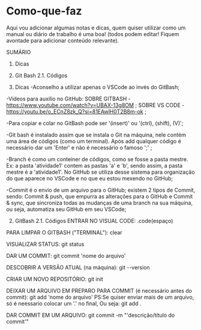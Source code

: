 # Como-que-faz

Aqui vou adicionar algumas notas e dicas, quem quiser utilizar como um manual ou diário de trabalho é uma boa!
(todos podem editar! Fiquem avontade para adicionar conteúdo relevante).

SUMÁRIO
1. Dicas
2. Git Bash
   2.1. Códigos

1. Dicas
-Aconselho a utilizar apenas o VSCode ao invés do GitBash;

-Vídeos para auxilio no GitHub: SOBRE GITBASH - https://www.youtube.com/watch?v=UBAX-13g8OM ;
                               SOBRE VS CODE - https://youtu.be/o_ECnZ8zk_Q?si=81EAwlH0T2B8m-ok ;

-Para copiar e colar no GitBash pode ser '(insert)' ou '(ctrl), (shift), (V)';

-Git bash é instalado assim que se instala o Git na máquina, nele contém uma área de códigos (como um terminal). Após add qualquer código é necessário dar um 'Enter' e não é necessário o famoso ';' ;

-Branch é como um conteiner de códigos, como se fosse a pasta mestre. Ex: a pasta 'atividade1' contem as pastas
'a' e 'b', sendo assim, a pasta mestre é a 'atividade1'. No GitHub se utiliza desse sistema para organização do que aparece no VSCode e no que eu estou mexendo no GitHub;

-Commit é o envio de um arquivo para o GitHub; existem 2 tipos de Commit, sendo: Commit & push, que empurra as alterações para o GitHub e Commit & sync, que sincroniza todas as mudanças de uma branch na sua máquina, ou seja, automatiza seu GitHub em seu VSCode;


2. GitBash
2.1. Códigos
ENTRAR NO VISUAL CODE:
.code(espaço)

PARA LIMPAR O GITBASH ("TERMINAL"):
clear

VISUALIZAR STATUS:
git status

DAR UM COMMIT:
git commit 'nome do arquivo'

DESCOBRIR A VERSÃO ATUAL (na máquina):
git --version

CRIAR UM NOVO REPOSITÓRIO:
git init

DEIXAR UM ARQUIVO EM PREPARO PARA COMMIT (é necessário antes do commit):
git add 'nome do arquivo'
PS:Se quiser enviar mais de um arquivo, só é neessario colocar um '.' no final,
Ou seja: git add .

DAR COMMIT EM UM ARQUIVO:
git commit -m "'descrição/título do commit'"
